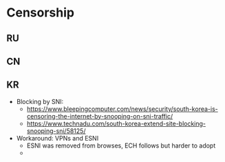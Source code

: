 # Censorship
## RU

## CN

## KR

- Blocking by SNI:
	- https://www.bleepingcomputer.com/news/security/south-korea-is-censoring-the-internet-by-snooping-on-sni-traffic/
	- https://www.technadu.com/south-korea-extend-site-blocking-snooping-sni/58125/
- Workaround: VPNs and ESNI
	- ESNI was removed from browses, ECH follows but harder to adopt
	- 